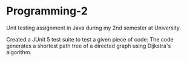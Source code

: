 # Programming-2

Unit testing assignment in Java during my 2nd semester at University.

Created a JUnit 5 test suite to test a given piece of code:
The code generates a shortest path tree of a directed graph using Dijkstra's algorithm.
